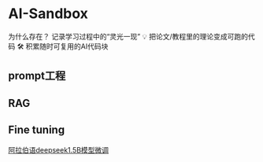 # AI-Sandbox
为什么存在？  记录学习过程中的“灵光一现” 💡  把论文/教程里的理论变成可跑的代码 🛠️  积累随时可复用的AI代码块


## prompt工程


## RAG


## Fine tuning
[阿拉伯语deepseek1.5B模型微调](https://github.com/jiarenyou/AI-Sandbox/blob/main/%E9%98%BF%E6%8B%89%E4%BC%AF%E8%AF%AD%E5%BE%AE%E8%B0%83%E5%AE%9E%E8%B7%B5.ipynb)
